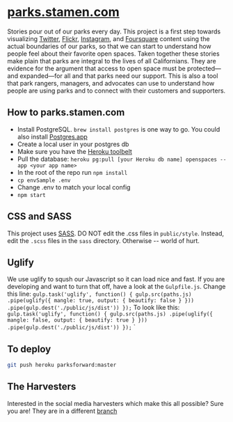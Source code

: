 # [parks.stamen.com](http://parks.stamen.com)

Stories pour out of our parks every day. This project is a first step towards
visualizing [Twitter](http://twitter.com), [Flickr](http://flickr.com),
[Instagram](http://instagram.com), and [Foursquare](http://foursquare.com)
content using the actual boundaries of our parks, so that we can start to
understand how people feel about their favorite open spaces. Taken together
these stories make plain that parks are integral to the lives of all
Californians. They are evidence for the argument that access to open space must
be protected—and expanded—for all and that parks need our support. This is also
a tool that park rangers, managers, and advocates can use to understand how
people are using parks and to connect with their customers and supporters.

## How to parks.stamen.com

* Install PostgreSQL. `brew install postgres` is one way to go. You could also install [Postgres.app](http://postgresapp.com/)
* Create a local user in your postgres db
* Make sure you have the [Heroku toolbelt](https://toolbelt.heroku.com/)
* Pull the database: `heroku pg:pull [your Heroku db name] openspaces --app <your app name>`
* In the root of the repo run `npm install`
* `cp envSample .env`
* Change .env to match your local config
* `npm start`

## CSS and SASS

This project uses [SASS](http://sass-lang.com/). DO NOT edit the .css files in
`public/style`. Instead, edit the `.scss` files in the `sass` directory.
Otherwise -- world of hurt.

## Uglify

We use uglify to sqush our Javascript so it can load nice and fast. If you are developing and want to turn that off, have a look at the `Gulpfile.js`. Change this line:
`
gulp.task('uglify', function() {
  gulp.src(paths.js)
    .pipe(uglify({
      mangle: true,
      output: {
        beautify: false
      }
    }))
    .pipe(gulp.dest('./public/js/dist'))
});
`
To look like this:
`
gulp.task('uglify', function() {
  gulp.src(paths.js)
    .pipe(uglify({
      mangle: false,
      output: {
        beautify: true
      }
    }))
    .pipe(gulp.dest('./public/js/dist'))
});
`
`

## To deploy

```bash
git push heroku parksforward:master
```

## The Harvesters

Interested in the social media harvesters which make this all possible? Sure
you are! They are in a different
[branch](https://github.com/stamen/parks.stamen.com/tree/node-harvester)

